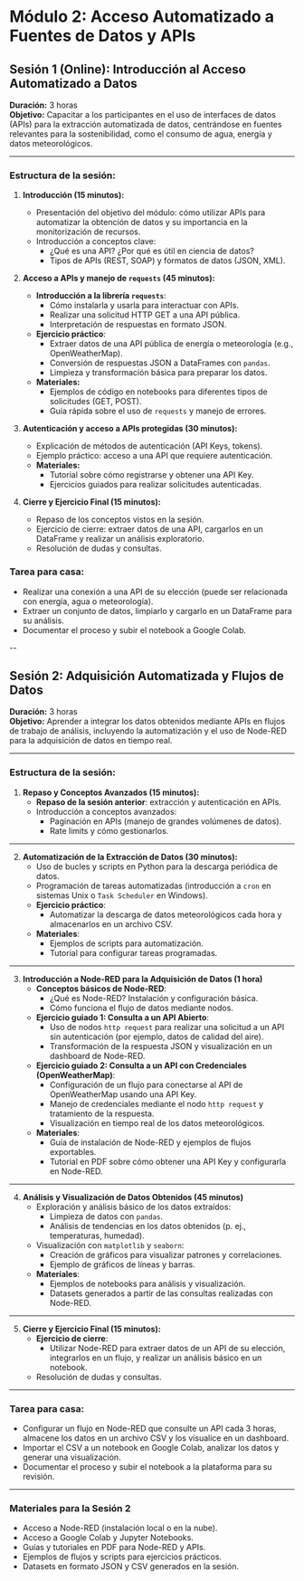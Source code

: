 # Módulo 2: Acceso Automatizado a Fuentes de Datos y APIs

## **Sesión 1 (Online): Introducción al Acceso Automatizado a Datos**

**Duración:** 3 horas  
**Objetivo:** Capacitar a los participantes en el uso de interfaces de datos (APIs) para la extracción automatizada de datos, centrándose en fuentes relevantes para la sostenibilidad, como el consumo de agua, energía y datos meteorológicos.

---

### **Estructura de la sesión:**

1. **Introducción (15 minutos):**
   - Presentación del objetivo del módulo: cómo utilizar APIs para automatizar la obtención de datos y su importancia en la monitorización de recursos.
   - Introducción a conceptos clave:
     - ¿Qué es una API? ¿Por qué es útil en ciencia de datos?
     - Tipos de APIs (REST, SOAP) y formatos de datos (JSON, XML).

2. **Acceso a APIs y manejo de `requests` (45 minutos):**
   - **Introducción a la librería `requests`**:
     - Cómo instalarla y usarla para interactuar con APIs.
     - Realizar una solicitud HTTP GET a una API pública.
     - Interpretación de respuestas en formato JSON.
   - **Ejercicio práctico**:
     - Extraer datos de una API pública de energía o meteorología (e.g., OpenWeatherMap).
     - Conversión de respuestas JSON a DataFrames con `pandas`.
     - Limpieza y transformación básica para preparar los datos.
   - **Materiales:**
     - Ejemplos de código en notebooks para diferentes tipos de solicitudes (GET, POST).
     - Guía rápida sobre el uso de `requests` y manejo de errores.

3. **Autenticación y acceso a APIs protegidas (30 minutos):**
   - Explicación de métodos de autenticación (API Keys, tokens).
   - Ejemplo práctico: acceso a una API que requiere autenticación.
   - **Materiales:**
     - Tutorial sobre cómo registrarse y obtener una API Key.
     - Ejercicios guiados para realizar solicitudes autenticadas.

4. **Cierre y Ejercicio Final (15 minutos):**
   - Repaso de los conceptos vistos en la sesión.
   - Ejercicio de cierre: extraer datos de una API, cargarlos en un DataFrame y realizar un análisis exploratorio.
   - Resolución de dudas y consultas.

### **Tarea para casa:**
- Realizar una conexión a una API de su elección (puede ser relacionada con energía, agua o meteorología).
- Extraer un conjunto de datos, limpiarlo y cargarlo en un DataFrame para su análisis.
- Documentar el proceso y subir el notebook a Google Colab.

--

## **Sesión 2: Adquisición Automatizada y Flujos de Datos**

**Duración:** 3 horas  
**Objetivo:** Aprender a integrar los datos obtenidos mediante APIs en flujos de trabajo de análisis, incluyendo la automatización y el uso de Node-RED para la adquisición de datos en tiempo real.

---

### **Estructura de la sesión:**

1. **Repaso y Conceptos Avanzados (15 minutos):**
   - **Repaso de la sesión anterior**: extracción y autenticación en APIs.
   - Introducción a conceptos avanzados:
     - Paginación en APIs (manejo de grandes volúmenes de datos).
     - Rate limits y cómo gestionarlos.

---

2. **Automatización de la Extracción de Datos (30 minutos):**
   - Uso de bucles y scripts en Python para la descarga periódica de datos.
   - Programación de tareas automatizadas (introducción a `cron` en sistemas Unix o `Task Scheduler` en Windows).
   - **Ejercicio práctico**:
     - Automatizar la descarga de datos meteorológicos cada hora y almacenarlos en un archivo CSV.
   - **Materiales**:
     - Ejemplos de scripts para automatización.
     - Tutorial para configurar tareas programadas.

---

3. **Introducción a Node-RED para la Adquisición de Datos (1 hora)**
   - **Conceptos básicos de Node-RED**:
     - ¿Qué es Node-RED? Instalación y configuración básica.
     - Cómo funciona el flujo de datos mediante nodos.
   - **Ejercicio guiado 1: Consulta a un API Abierto**:
     - Uso de nodos `http request` para realizar una solicitud a un API sin autenticación (por ejemplo, datos de calidad del aire).
     - Transformación de la respuesta JSON y visualización en un dashboard de Node-RED.
   - **Ejercicio guiado 2: Consulta a un API con Credenciales (OpenWeatherMap)**:
     - Configuración de un flujo para conectarse al API de OpenWeatherMap usando una API Key.
     - Manejo de credenciales mediante el nodo `http request` y tratamiento de la respuesta.
     - Visualización en tiempo real de los datos meteorológicos.
   - **Materiales**:
     - Guía de instalación de Node-RED y ejemplos de flujos exportables.
     - Tutorial en PDF sobre cómo obtener una API Key y configurarla en Node-RED.

---

4. **Análisis y Visualización de Datos Obtenidos (45 minutos)**
   - Exploración y análisis básico de los datos extraídos:
     - Limpieza de datos con `pandas`.
     - Análisis de tendencias en los datos obtenidos (p. ej., temperaturas, humedad).
   - Visualización con `matplotlib` y `seaborn`:
     - Creación de gráficos para visualizar patrones y correlaciones.
     - Ejemplo de gráficos de líneas y barras.
   - **Materiales**:
     - Ejemplos de notebooks para análisis y visualización.
     - Datasets generados a partir de las consultas realizadas con Node-RED.

---

5. **Cierre y Ejercicio Final (15 minutos):**
   - **Ejercicio de cierre**:
     - Utilizar Node-RED para extraer datos de un API de su elección, integrarlos en un flujo, y realizar un análisis básico en un notebook.
   - Resolución de dudas y consultas.

---

### **Tarea para casa:**
- Configurar un flujo en Node-RED que consulte un API cada 3 horas, almacene los datos en un archivo CSV y los visualice en un dashboard.
- Importar el CSV a un notebook en Google Colab, analizar los datos y generar una visualización.
- Documentar el proceso y subir el notebook a la plataforma para su revisión.

---

### **Materiales para la Sesión 2**
- Acceso a Node-RED (instalación local o en la nube).
- Acceso a Google Colab y Jupyter Notebooks.
- Guías y tutoriales en PDF para Node-RED y APIs.
- Ejemplos de flujos y scripts para ejercicios prácticos.
- Datasets en formato JSON y CSV generados en la sesión.